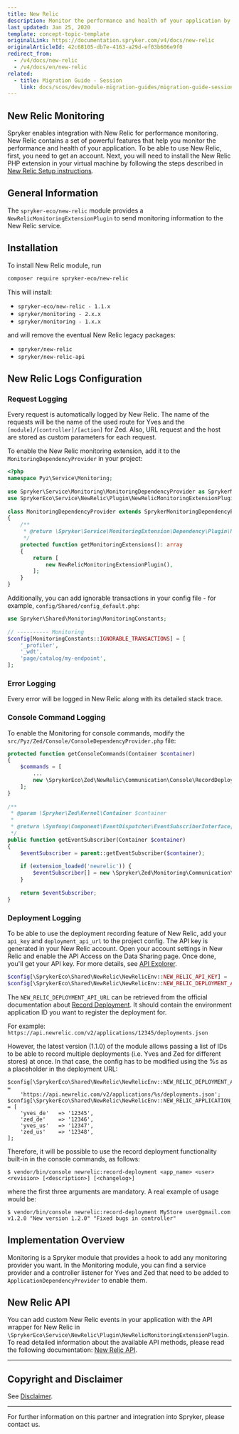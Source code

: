 ```yaml
---
title: New Relic
description: Monitor the performance and health of your application by integrating New Relic into the Spryker Commerce OS.
last_updated: Jan 25, 2020
template: concept-topic-template
originalLink: https://documentation.spryker.com/v4/docs/new-relic
originalArticleId: 42c68105-db7e-4163-a29d-ef03b606e9f0
redirect_from:
  - /v4/docs/new-relic
  - /v4/docs/en/new-relic
related:
  - title: Migration Guide - Session
    link: docs/scos/dev/module-migration-guides/migration-guide-session.html
---
```


## New Relic Monitoring

Spryker enables integration with New Relic for performance monitoring. New Relic contains a set of powerful features that help you monitor the performance and health of your application. To be able to use New Relic, first, you need to get an account. Next, you will need to install the New Relic PHP extension in your virtual machine by following the steps described in [New Relic Setup instructions](https://rpm.newrelic.com/accounts/1131235/applications/setup).

## General Information

The `spryker-eco/new-relic` module provides a `NewRelicMonitoringExtensionPlugin` to send monitoring information to the New Relic service.

## Installation

To install New Relic module, run
```bash
composer require spryker-eco/new-relic
```
This will install:

* `spryker-eco/new-relic - 1.1.x`
* `spryker/monitoring - 2.x.x`
* `spryker/monitoring - 1.x.x`

and will remove the eventual New Relic legacy packages:

* `spryker/new-relic`
* `spryker/new-relic-api`

## New Relic Logs Configuration

### Request Logging

Every request is automatically logged by New Relic. The name of the requests will be the name of the used route for Yves and the `[module]/[controller]/[action]` for Zed. Also, URL request and the host are stored as custom parameters for each request.

To enable the New Relic monitoring extension, add it to the `MonitoringDependencyProvider` in your project:

```php
<?php
namespace Pyz\Service\Monitoring;
                          
use Spryker\Service\Monitoring\MonitoringDependencyProvider as SprykerMonitoringDependencyProvider;
use SprykerEco\Service\NewRelic\Plugin\NewRelicMonitoringExtensionPlugin;
                          
class MonitoringDependencyProvider extends SprykerMonitoringDependencyProvider
{
    /**
     * @return \Spryker\Service\MonitoringExtension\Dependency\Plugin\MonitoringExtensionPluginInterface[]
     */
    protected function getMonitoringExtensions(): array
    {
        return [
            new NewRelicMonitoringExtensionPlugin(),
        ];
    }
}
```

Additionally, you can add ignorable transactions in your config file - for example, `config/Shared/config_default.php`:

```php
use Spryker\Shared\Monitoring\MonitoringConstants;
 
// ---------- Monitoring
$config[MonitoringConstants::IGNORABLE_TRANSACTIONS] = [
    '_profiler',
    '_wdt',
    'page/catalog/my-endpoint',
];
```

### Error Logging

Every error will be logged in New Relic along with its detailed stack trace.

### Console Command Logging

To enable the Monitoring for console commands, modify the `src/Pyz/Zed/Console/ConsoleDependencyProvider.php` file:

```php
protected function getConsoleCommands(Container $container)
{
    $commands = [
        ...
        new \SprykerEco\Zed\NewRelic\Communication\Console\RecordDeploymentConsole(),
    ];
}
 
/**
 * @param \Spryker\Zed\Kernel\Container $container
 *
 * @return \Symfony\Component\EventDispatcher\EventSubscriberInterface[]
 */
public function getEventSubscriber(Container $container)
{
    $eventSubscriber = parent::getEventSubscriber($container);
 
    if (extension_loaded('newrelic')) {
        $eventSubscriber[] = new \Spryker\Zed\Monitoring\Communication\Plugin\MonitoringConsolePlugin();
    }
 
    return $eventSubscriber;
}
```

### Deployment Logging

To be able to use the deployment recording feature of New Relic, add your `api_key` and `deployment_api_url` to the project config. The API key is generated in your New Relic account. Open your account settings in New Relic and enable the API Access on the Data Sharing page. Once done, you'll get your API key. For more details, see [API Explorer](https://rpm.newrelic.com/api/explore).

```php
$config[\SprykerEco\Shared\NewRelic\NewRelicEnv::NEW_RELIC_API_KEY] = 'YOUR_API_KEY';
$config[\SprykerEco\Shared\NewRelic\NewRelicEnv::NEW_RELIC_DEPLOYMENT_API_URL] = 'NEW_RELIC_DEPLOYMENT_API_URL';
```

The `NEW_RELIC_DEPLOYMENT_API_URL` can be retrieved from the official documentation about [Record Deployment](https://docs.newrelic.com/docs/apm/new-relic-apm/maintenance/record-deployments). It should contain the environment application ID you want to register the deployment for.

For example: `https://api.newrelic.com/v2/applications/12345/deployments.json`

However, the latest version (1.1.0)  of the module allows passing a list of IDs to be able to record multiple deployments (i.e. Yves and Zed for different stores) at once. In that case, the config has to be modified using the %s as a placeholder in the deployment URL:

```
$config[\SprykerEco\Shared\NewRelic\NewRelicEnv::NEW_RELIC_DEPLOYMENT_API_URL] =
    'https://api.newrelic.com/v2/applications/%s/deployments.json';
$config[\SprykerEco\Shared\NewRelic\NewRelicEnv::NEW_RELIC_APPLICATION_ID_ARRAY] = [
    'yves_de'   => '12345',
    'zed_de'    => '12346',
    'yves_us'   => '12347',
    'zed_us'    => '12348',
];
```
Therefore, it will be possible to use the record deployment functionality built-in in the console commands, as follows:

```
$ vendor/bin/console newrelic:record-deployment <app_name> <user> <revision> [<description>] [<changelog>]
```

where the first three arguments are mandatory. A real example of usage would be:

```
$ vendor/bin/console newrelic:record-deployment MyStore user@gmail.com v1.2.0 "New version 1.2.0" "Fixed bugs in controller"
```

## Implementation Overview

Monitoring is a Spryker module that provides a hook to add any monitoring provider you want. In the Monitoring module, you can find a service provider and a controller listener for Yves and Zed that need to be added to  `ApplicationDependencyProvider` to enable them.

## New Relic API

You can add custom New Relic events in your application with the API wrapper for New Relic in `\SprykerEco\Service\NewRelic\Plugin\NewRelicMonitoringExtensionPlugin`. To read detailed information about the available API methods, please read the following documentation: [New Relic API](https://docs.newrelic.com/docs/agents/php-agent/php-agent-api).

---

## Copyright and Disclaimer

See [Disclaimer](https://github.com/spryker/spryker-documentation).

---
For further information on this partner and integration into Spryker, please contact us.

<div class="hubspot-form js-hubspot-form" data-portal-id="2770802" data-form-id="163e11fb-e833-4638-86ae-a2ca4b929a41" id="hubspot-1"></div>
